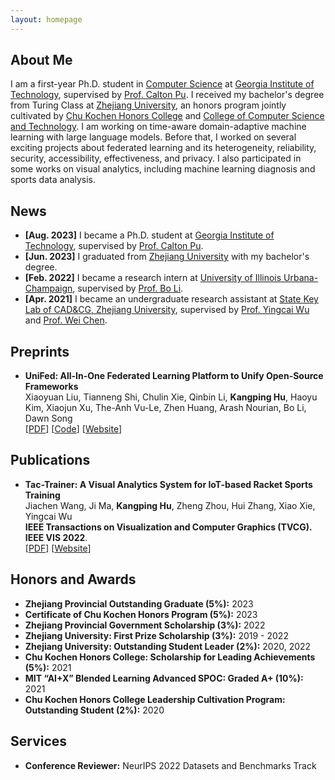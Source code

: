 ```yaml
---
layout: homepage
---
```


## About Me

I am a first-year Ph.D. student in [Computer Science](https://scs.gatech.edu) at [Georgia Institute of Technology](https://gatech.edu), supervised by [Prof. Calton Pu](https://www.cc.gatech.edu/~calton). I received my bachelor's degree from Turing Class at [Zhejiang University](https://www.zju.edu.cn/english), an honors program jointly cultivated by [Chu Kochen Honors College](http://ckc.zju.edu.cn/ckcen) and [College of Computer Science and Technology](http://www.en.cs.zju.edu.cn). I am working on time-aware domain-adaptive machine learning with large language models. Before that, I worked on several exciting projects about federated learning and its heterogeneity, reliability, security, accessibility, effectiveness, and privacy. I also participated in some works on visual analytics, including machine learning diagnosis and sports data analysis.

## News

- **[Aug. 2023]** I became a Ph.D. student at [Georgia Institute of Technology](https://gatech.edu), supervised by [Prof. Calton Pu](https://www.cc.gatech.edu/~calton).
- **[Jun. 2023]** I graduated from [Zhejiang University](https://www.zju.edu.cn/english) with my bachelor's degree.
- **[Feb. 2022]** I became a research intern at [University of Illinois Urbana-Champaign](https://illinois.edu), supervised by [Prof. Bo Li](https://aisecure.github.io).
- **[Apr. 2021]** I became an undergraduate research assistant at [State Key Lab of CAD&CG, Zhejiang University](http://www.cad.zju.edu.cn/english.html), supervised by [Prof. Yingcai Wu](http://www.ycwu.org) and [Prof. Wei Chen](http://www.cad.zju.edu.cn/chenwei).

## Preprints

- **UniFed: All-In-One Federated Learning Platform to Unify Open-Source Frameworks**
  <br>
  Xiaoyuan Liu, Tianneng Shi, Chulin Xie, Qinbin Li, **Kangping Hu**, Haoyu Kim, Xiaojun Xu, The-Anh Vu-Le, Zhen Huang, Arash Nourian, Bo Li, Dawn Song
  <br>
  [[PDF](https://arxiv.org/pdf/2207.10308.pdf)] [[Code](https://github.com/AI-secure/FLBenchmark-toolkit)] [[Website](https://unifedbenchmark.github.io)]

## Publications

- **Tac-Trainer: A Visual Analytics System for IoT-based Racket Sports Training**
  <br>
  Jiachen Wang, Ji Ma, **Kangping Hu**, Zheng Zhou, Hui Zhang, Xiao Xie, Yingcai Wu
  <br>
  **IEEE Transactions on Visualization and Computer Graphics (TVCG). IEEE VIS 2022**.
  <br>
  [[PDF](https://zjuidg.org/source/projects/TacTrainer/TacTrainer.pdf)] [[Website](https://zjuidg.org/publications/TacTrainer)]

## Honors and Awards

 - **Zhejiang Provincial Outstanding Graduate (5%):** 2023
 - **Certificate of Chu Kochen Honors Program (5%):** 2023
 - **Zhejiang Provincial Government Scholarship (3%):** 2022
 - **Zhejiang University: First Prize Scholarship (3%):** 2019 - 2022
 - **Zhejiang University: Outstanding Student Leader (2%):** 2020, 2022
 - **Chu Kochen Honors College: Scholarship for Leading Achievements (5%):** 2021
 - **MIT “AI+X” Blended Learning Advanced SPOC: Graded A+ (10%):** 2021
 - **Chu Kochen Honors College Leadership Cultivation Program: Outstanding Student (2%):** 2020

## Services

- **Conference Reviewer:** NeurIPS 2022 Datasets and Benchmarks Track
